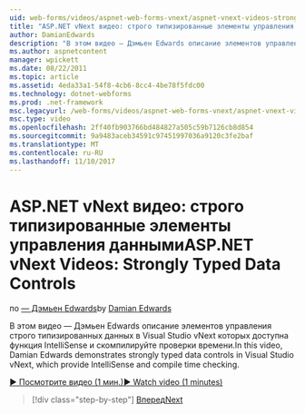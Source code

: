 ```yaml
---
uid: web-forms/videos/aspnet-web-forms-vnext/aspnet-vnext-videos-strongly-typed-data-controls
title: "ASP.NET vNext видео: строго типизированные элементы управления данными | Документы Microsoft"
author: DamianEdwards
description: "В этом видео — Дэмьен Edwards описание элементов управления строго типизированных данных в Visual Studio vNext которых доступна функция IntelliSense и скомпилируйте проверки времени."
ms.author: aspnetcontent
manager: wpickett
ms.date: 08/22/2011
ms.topic: article
ms.assetid: 4eda33a1-54f8-4cb6-8cc4-4be78f5fdc00
ms.technology: dotnet-webforms
ms.prod: .net-framework
msc.legacyurl: /web-forms/videos/aspnet-web-forms-vnext/aspnet-vnext-videos-strongly-typed-data-controls
msc.type: video
ms.openlocfilehash: 2ff40fb903766bd484827a505c59b7126cb8d854
ms.sourcegitcommit: 9a9483aceb34591c97451997036a9120c3fe2baf
ms.translationtype: MT
ms.contentlocale: ru-RU
ms.lasthandoff: 11/10/2017
---
```

<a name="aspnet-vnext-videos-strongly-typed-data-controls"></a><span data-ttu-id="f773a-103">ASP.NET vNext видео: строго типизированные элементы управления данными</span><span class="sxs-lookup"><span data-stu-id="f773a-103">ASP.NET vNext Videos: Strongly Typed Data Controls</span></span>
====================
<span data-ttu-id="f773a-104">по [— Дэмьен Edwards](https://github.com/DamianEdwards)</span><span class="sxs-lookup"><span data-stu-id="f773a-104">by [Damian Edwards](https://github.com/DamianEdwards)</span></span>

<span data-ttu-id="f773a-105">В этом видео — Дэмьен Edwards описание элементов управления строго типизированных данных в Visual Studio vNext которых доступна функция IntelliSense и скомпилируйте проверки времени.</span><span class="sxs-lookup"><span data-stu-id="f773a-105">In this video, Damian Edwards demonstrates strongly typed data controls in Visual Studio vNext, which provide IntelliSense and compile time checking.</span></span>

[<span data-ttu-id="f773a-106">&#9654; Посмотрите видео (1 мин.)</span><span class="sxs-lookup"><span data-stu-id="f773a-106">&#9654; Watch video (1 minutes)</span></span>](https://channel9.msdn.com/Blogs/ASP-NET-Site-Videos/aspnet-vnext-videos-strongly-typed-data-controls)

>[!div class="step-by-step"]
[<span data-ttu-id="f773a-107">Вперед</span><span class="sxs-lookup"><span data-stu-id="f773a-107">Next</span></span>](aspnet-vnext-videos-model-binding-part-1-selecting-data.md)
